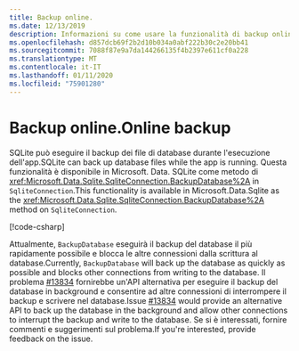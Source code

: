 ```yaml
---
title: Backup online.
ms.date: 12/13/2019
description: Informazioni su come usare la funzionalità di backup online di SQLite.
ms.openlocfilehash: d857dcb69f2b2d10b034a0abf222b30c2e20bb41
ms.sourcegitcommit: 7088f87e9a7da144266135f4b2397e611cf0a228
ms.translationtype: MT
ms.contentlocale: it-IT
ms.lasthandoff: 01/11/2020
ms.locfileid: "75901280"
---
```

# <a name="online-backup"></a><span data-ttu-id="04a19-103">Backup online.</span><span class="sxs-lookup"><span data-stu-id="04a19-103">Online backup</span></span>

<span data-ttu-id="04a19-104">SQLite può eseguire il backup dei file di database durante l'esecuzione dell'app.</span><span class="sxs-lookup"><span data-stu-id="04a19-104">SQLite can back up database files while the app is running.</span></span> <span data-ttu-id="04a19-105">Questa funzionalità è disponibile in Microsoft. Data. SQLite come metodo di <xref:Microsoft.Data.Sqlite.SqliteConnection.BackupDatabase%2A> in `SqliteConnection`.</span><span class="sxs-lookup"><span data-stu-id="04a19-105">This functionality is available in Microsoft.Data.Sqlite as the <xref:Microsoft.Data.Sqlite.SqliteConnection.BackupDatabase%2A> method on `SqliteConnection`.</span></span>

[!code-csharp[](../../../../samples/snippets/standard/data/sqlite/BackupSample/Program.cs?name=snippet_Backup)]

<span data-ttu-id="04a19-106">Attualmente, `BackupDatabase` eseguirà il backup del database il più rapidamente possibile e blocca le altre connessioni dalla scrittura al database.</span><span class="sxs-lookup"><span data-stu-id="04a19-106">Currently, `BackupDatabase` will back up the database as quickly as possible and blocks other connections from writing to the database.</span></span> <span data-ttu-id="04a19-107">Il problema [#13834](https://github.com/dotnet/efcore/issues/13834) fornirebbe un'API alternativa per eseguire il backup del database in background e consentire ad altre connessioni di interrompere il backup e scrivere nel database.</span><span class="sxs-lookup"><span data-stu-id="04a19-107">Issue [#13834](https://github.com/dotnet/efcore/issues/13834) would provide an alternative API to back up the database in the background and allow other connections to interrupt the backup and write to the database.</span></span> <span data-ttu-id="04a19-108">Se si è interessati, fornire commenti e suggerimenti sul problema.</span><span class="sxs-lookup"><span data-stu-id="04a19-108">If you're interested, provide feedback on the issue.</span></span>

